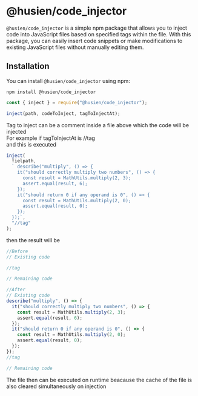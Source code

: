 # @husien/code_injector

`@husien/code_injector` is a simple npm package that allows you to inject code into JavaScript files based on specified tags within the file. With this package, you can easily insert code snippets or make modifications to existing JavaScript files without manually editing them.<br>

## Installation

You can install `@husien/code_injector` using npm:

```shell
npm install @husien/code_injector
```

```javascript
const { inject } = require("@husien/code_injector");

inject(path, codeToInject, tagToInjectAt);
```

Tag to inject can be a comment inside a file above which the code will be injected<br>
For example if tagToInjectAt is //tag<br>
and this is executed

```javascript
inject(
  fielpath,
  ` describe("multiply", () => {
    it("should correctly multiply two numbers", () => {
      const result = MathUtils.multiply(2, 3);
      assert.equal(result, 6);
    });
    it("should return 0 if any operand is 0", () => {
      const result = MathUtils.multiply(2, 0);
      assert.equal(result, 0);
    });
  });`,
  "//tag"
);
```

then the result will be

```javascript
//Before
// Existing code

//tag

// Remaining code
```

```javascript
//After
// Existing code
describe("multiply", () => {
  it("should correctly multiply two numbers", () => {
    const result = MathUtils.multiply(2, 3);
    assert.equal(result, 6);
  });
  it("should return 0 if any operand is 0", () => {
    const result = MathUtils.multiply(2, 0);
    assert.equal(result, 0);
  });
});
//tag

// Remaining code
```

The file then can be executed on runtime beacause the cache of the file is also cleared simultaneously on injection
